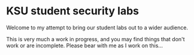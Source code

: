 # KSU student security labs

Welcome to my attempt to bring our student labs out to a wider audience.

This is very much a work in progress, and you may find things that don't work or are incomplete.  Please bear with me as I work on this...
